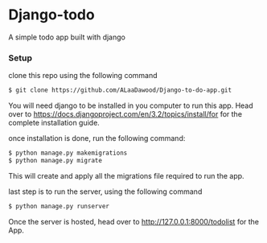 # Django-todo
A simple todo app built with django

### Setup
clone this repo using the following command
```bash
$ git clone https://github.com/ALaaDawood/Django-to-do-app.git
```
You will need django to be installed in you computer to run this app. Head over to https://docs.djangoproject.com/en/3.2/topics/install/for for the complete installation guide.

once installation is done, run the following command:

```bash
$ python manage.py makemigrations
$ python manage.py migrate
```

This will create and apply all the migrations file required to run the app.

last step is to run the server, using the following command

```bash
$ python manage.py runserver
```

Once the server is hosted, head over to http://127.0.0.1:8000/todolist for the App.
